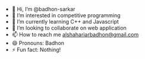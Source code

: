 - 👋 Hi, I’m @badhon-sarkar
- 👀 I’m interested in competitive programming
- 🌱 I’m currently learning C++ and Javascript
- 💞️ I’m looking to collaborate on web application
- 📫 How to reach me alshahariarbadhon@gmail.com
- 😄 Pronouns: Badhon
- ⚡ Fun fact: Nothing!

<!---
badhon-sarkar/badhon-sarkar is a ✨ special ✨ repository because its `README.md` (this file) appears on your GitHub profile.
You can click the Preview link to take a look at your changes.
--->
